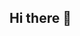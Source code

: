 ## Hi there 👋

<!--
**hasanahmadii/hasanahmadii** is a ✨ _special_ ✨ repository because its `README.md` (this file) appears on your GitHub profile.

Here are some ideas to get you started:
My Recent Blog Post
- 🔭 I’m currently working on ...
- 🌱 I’m currently learning ...
- 👯 I’m looking to collaborate on ...
- 🤔 I’m looking for help with ...
- 💬 Ask me about ...
- 📫 How to reach me: ...
- 😄 Pronouns: ...
- ⚡ Fun fact: ...
-->
